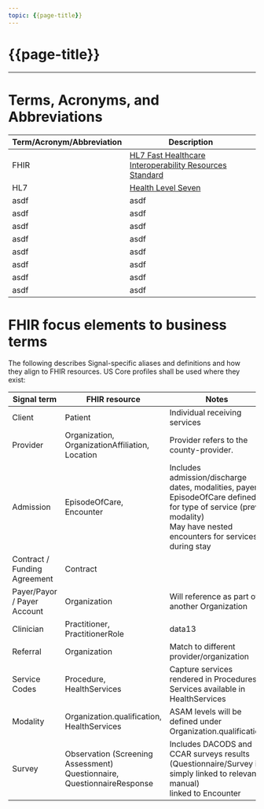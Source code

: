 ```yaml
---
topic: {{page-title}}
---
```


# {{page-title}}

---

# Terms, Acronyms, and Abbreviations

|Term/Acronym/Abbreviation|Description|
|--- | --- |
| FHIR | [HL7 Fast Healthcare Interoperability Resources Standard](http://hl7.org/fhir/) |
| HL7 | [Health Level Seven](http://www.hl7.org/) |
| asdf | asdf |
| asdf | asdf |
| asdf | asdf |
| asdf | asdf |
| asdf | asdf |
| asdf | asdf |
| asdf | asdf |
| asdf | asdf |


# FHIR focus elements to business terms
The following describes Signal-specific aliases and definitions and how they align to FHIR resources.  US Core profiles shall be used where they exist:

|Signal term|FHIR resource|Notes|
|--- | --- | ---|
|Client|Patient|Individual receiving services|
|Provider|Organization, OrganizationAffiliation, Location|Provider refers to the county-provider.|
|Admission|EpisodeOfCare, Encounter|Includes admission/discharge dates, modalities, payers. <br /> EpisodeOfCare defined for type of service (prev. modality) <br />May have nested encounters for services during stay|
|Contract / Funding Agreement|Contract||
|Payer/Payor / Payer Account|Organization|Will reference as part of another Organization|
|Clinician|Practitioner, PractitionerRole|data13|
|Referral|Organization|Match to different provider/organization|
|Service Codes|Procedure, HealthServices|Capture services rendered in Procedures. <br /> Services available in HealthServices|
|Modality|Organization.qualification, HealthServices|ASAM levels will be defined under Organization.qualification|
|Survey|Observation (Screening Assessment) Questionnaire, QuestionnaireResponse|Includes DACODS and CCAR surveys results (Questionnaire/Survey is simply linked to relevant manual) <br /> linked to Encounter|
